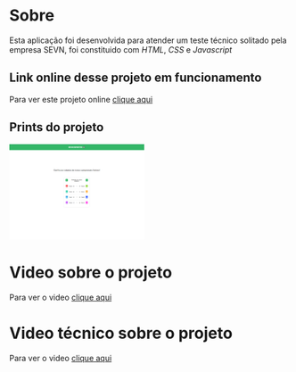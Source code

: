 # Sobre

Esta aplicação foi desenvolvida para atender um teste técnico solitado pela empresa SEVN, foi constituido com _HTML_, _CSS_ e _Javascript_

## Link online desse projeto em funcionamento

Para ver este projeto online [clique aqui](https://sevn-pleno-teste.vercel.app/)

## Prints do projeto

<img src="./markdown/assets/app1.png" width="48%" alt="Print tela app">

# Video sobre o projeto

Para ver o video [clique aqui](https://youtu.be/UrvnGJYVDes)

# Video técnico sobre o projeto

Para ver o video [clique aqui](https://youtu.be/UrvnGJYVDes?si=iKaWERIC9bJ3RLTH&t=58)
